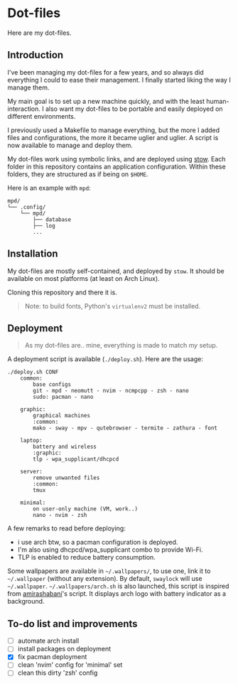 # Dot-files

Here are my dot-files.

## Introduction

I've been managing my dot-files for a few years, and so always did everything I could to ease their management.
I finally started liking the way I manage them.

My main goal is to set up a new machine quickly, and with the least human-interaction.
I also want my dot-files to be portable and easily deployed on different environments.

I previously used a Makefile to manage everything, but the more I added files and configurations, the more it became uglier and uglier.
A script is now available to manage and deploy them.

My dot-files work using symbolic links, and are deployed using [stow](https://www.gnu.org/software/stow/).
Each folder in this repository contains an application configuration.
Within these folders, they are structured as if being on `$HOME`.

Here is an example with `mpd`:

```
mpd/
└── .config/
    └── mpd/
        ├── database
        ├── log
        ...
```

## Installation

My dot-files are mostly self-contained, and deployed by `stow`.
It should be available on most platforms (at least on Arch Linux).

Cloning this repository and there it is.

> Note: to build fonts, Python's `virtualenv2` must be installed.

## Deployment

> As my dot-files are.. mine, everything is made to match *my* setup.

A deployment script is available (`./deploy.sh`).
Here are the usage:

```
./deploy.sh CONF
	common:
		base configs
		git - mpd - neomutt - nvim - ncmpcpp - zsh - nano
		sudo: pacman - nano

	graphic:
		graphical machines
		:common:
		mako - sway - mpv - qutebrowser - termite - zathura - font

	laptop:
		battery and wireless
		:graphic:
		tlp - wpa_supplicant/dhcpcd

	server:
		remove unwanted files
		:common:
		tmux

	minimal:
		on user-only machine (VM, work..)
		nano - nvim - zsh
```

A few remarks to read before deploying:

- i use arch btw, so a pacman configuration is deployed.
- I'm also using dhcpcd/wpa_supplicant combo to provide Wi-Fi.
- TLP is enabled to reduce battery consumption.

 Some wallpapers are available in `~/.wallpapers/`, to use one, link it to `~/.wallpaper` (without any extension).
 By default, `swaylock` will use `~/.wallpaper`.
`~/.wallpapers/arch.sh` is also launched, this script is inspired from [amirashabani](https://github.com/amirashabani/bain)'s script.
It displays arch logo with battery indicator as a background.


## To-do list and improvements

- [ ] automate arch install
- [ ] install packages on deployment
- [X] fix pacman deployment
- [ ] clean 'nvim' config for 'minimal' set
- [ ] clean this dirty 'zsh' config
